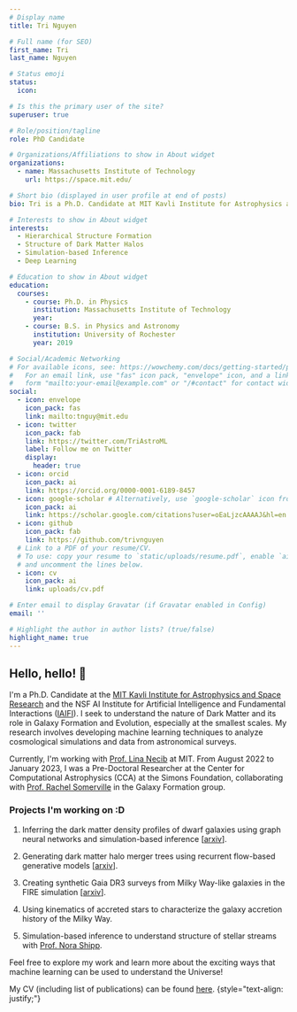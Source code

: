 ```yaml
---
# Display name
title: Tri Nguyen

# Full name (for SEO)
first_name: Tri
last_name: Nguyen

# Status emoji
status:
  icon:

# Is this the primary user of the site?
superuser: true

# Role/position/tagline
role: PhD Candidate

# Organizations/Affiliations to show in About widget
organizations:
  - name: Massachusetts Institute of Technology
    url: https://space.mit.edu/

# Short bio (displayed in user profile at end of posts)
bio: Tri is a Ph.D. Candidate at MIT Kavli Institute for Astrophysics and Space Research. He develops machine learning techniques to understand how structure forms and evolves in the Universe.

# Interests to show in About widget
interests:
  - Hierarchical Structure Formation
  - Structure of Dark Matter Halos
  - Simulation-based Inference
  - Deep Learning

# Education to show in About widget
education:
  courses:
    - course: Ph.D. in Physics
      institution: Massachusetts Institute of Technology
      year:
    - course: B.S. in Physics and Astronomy
      institution: University of Rochester
      year: 2019

# Social/Academic Networking
# For available icons, see: https://wowchemy.com/docs/getting-started/page-builder/#icons
#   For an email link, use "fas" icon pack, "envelope" icon, and a link in the
#   form "mailto:your-email@example.com" or "/#contact" for contact widget.
social:
  - icon: envelope
    icon_pack: fas
    link: mailto:tnguy@mit.edu
  - icon: twitter
    icon_pack: fab
    link: https://twitter.com/TriAstroML
    label: Follow me on Twitter
    display:
      header: true
  - icon: orcid
    icon_pack: ai
    link: https://orcid.org/0000-0001-6189-8457
  - icon: google-scholar # Alternatively, use `google-scholar` icon from `ai` icon pack
    icon_pack: ai
    link: https://scholar.google.com/citations?user=oEaLjzcAAAAJ&hl=en
  - icon: github
    icon_pack: fab
    link: https://github.com/trivnguyen
  # Link to a PDF of your resume/CV.
  # To use: copy your resume to `static/uploads/resume.pdf`, enable `ai` icons in `params.yaml`,
  # and uncomment the lines below.
  - icon: cv
    icon_pack: ai
    link: uploads/cv.pdf

# Enter email to display Gravatar (if Gravatar enabled in Config)
email: ''

# Highlight the author in author lists? (true/false)
highlight_name: true
---
```

## Hello, hello! 👋

I'm a Ph.D. Candidate at the [MIT Kavli Institute for Astrophysics and Space Research](https://space.mit.edu/) and the NSF AI Institute for Artificial Intelligence and Fundamental Interactions ([IAIFI](https://iaifi.org/)). I seek to understand the nature of Dark Matter and its role in Galaxy Formation and Evolution, especially at the smallest scales. My research involves developing machine learning techniques to analyze cosmological simulations and data from astronomical surveys.

Currently, I'm working with [Prof. Lina Necib](https://lnecib.com/) at MIT. From August 2022 to January 2023, I was a Pre-Doctoral Researcher at the Center for Computational Astrophysics (CCA) at the Simons Foundation, collaborating with [Prof. Rachel Somerville](https://www.simonsfoundation.org/people/rachel-somerville/) in the Galaxy Formation group.

### Projects I'm working on :D

1. Inferring the dark matter density profiles of dwarf galaxies using graph neural networks and simulation-based inference [[arxiv](https://arxiv.org/abs/2208.12825)].

2. Generating dark matter halo merger trees using recurrent flow-based generative models [[arxiv](https://arxiv.org/abs/2308.05145)].

3. Creating synthetic Gaia DR3 surveys from Milky Way-like galaxies in the FIRE simulation [[arxiv](https://arxiv.org/abs/2306.16475)].

4. Using kinematics of accreted stars to characterize the galaxy accretion history of the Milky Way.

5. Simulation-based inference to understand structure of stellar streams with [Prof. Nora Shipp](https://norashipp.github.io/).

Feel free to explore my work and learn more about the exciting ways that machine learning can be used to understand the Universe!

My CV (including list of publications) can be found [here](uploads/cv.pdf).
{style="text-align: justify;"}
